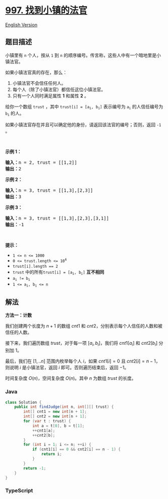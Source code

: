 # [997. 找到小镇的法官](https://leetcode.cn/problems/find-the-town-judge)

[English Version](/solution/0900-0999/0997.Find%20the%20Town%20Judge/README_EN.md)

## 题目描述

<!-- 这里写题目描述 -->

<p>小镇里有 <code>n</code> 个人，按从 <code>1</code> 到 <code>n</code> 的顺序编号。传言称，这些人中有一个暗地里是小镇法官。</p>

<p>如果小镇法官真的存在，那么：</p>

<ol>
	<li>小镇法官不会信任任何人。</li>
	<li>每个人（除了小镇法官）都信任这位小镇法官。</li>
	<li>只有一个人同时满足属性 <strong>1</strong> 和属性 <strong>2</strong> 。</li>
</ol>

<p>给你一个数组 <code>trust</code> ，其中 <code>trust[i] = [a<sub>i</sub>, b<sub>i</sub>]</code> 表示编号为 <code>a<sub>i</sub></code> 的人信任编号为 <code>b<sub>i</sub></code> 的人。</p>

<p>如果小镇法官存在并且可以确定他的身份，请返回该法官的编号；否则，返回 <code>-1</code> 。</p>

<p>&nbsp;</p>

<p><strong>示例 1：</strong></p>

<pre>
<strong>输入：</strong>n = 2, trust = [[1,2]]
<strong>输出：</strong>2
</pre>

<p><strong>示例 2：</strong></p>

<pre>
<strong>输入：</strong>n = 3, trust = [[1,3],[2,3]]
<strong>输出：</strong>3
</pre>

<p><strong>示例 3：</strong></p>

<pre>
<strong>输入：</strong>n = 3, trust = [[1,3],[2,3],[3,1]]
<strong>输出：</strong>-1
</pre>

&nbsp;

<p><strong>提示：</strong></p>

<ul>
	<li><code>1 &lt;= n &lt;= 1000</code></li>
	<li><code>0 &lt;= trust.length &lt;= 10<sup>4</sup></code></li>
	<li><code>trust[i].length == 2</code></li>
	<li><code>trust</code> 中的所有<code>trust[i] = [a<sub>i</sub>, b<sub>i</sub>]</code> <strong>互不相同</strong></li>
	<li><code>a<sub>i</sub> != b<sub>i</sub></code></li>
	<li><code>1 &lt;= a<sub>i</sub>, b<sub>i</sub> &lt;= n</code></li>
</ul>

## 解法

**方法一：计数**

我们创建两个长度为 $n + 1$ 的数组 $cnt1$ 和 $cnt2$，分别表示每个人信任的人数和被信任的人数。

接下来，我们遍历数组 $trust$，对于每一项 $[a_i, b_i]$，我们将 $cnt1[a_i]$ 和 $cnt2[b_i]$ 分别加 $1$。

最后，我们在 $[1,..n]$ 范围内枚举每个人 $i$，如果 $cnt1[i] = 0$ 且 $cnt2[i] = n - 1$，则说明 $i$ 是小镇法官，返回 $i$ 即可。否则遍历结束后，返回 $-1$。

时间复杂度 $O(n)$，空间复杂度 $O(n)$。其中 $n$ 为数组 $trust$ 的长度。

### **Java**

```java
class Solution {
    public int findJudge(int n, int[][] trust) {
        int[] cnt1 = new int[n + 1];
        int[] cnt2 = new int[n + 1];
        for (var t : trust) {
            int a = t[0], b = t[1];
            ++cnt1[a];
            ++cnt2[b];
        }
        for (int i = 1; i <= n; ++i) {
            if (cnt1[i] == 0 && cnt2[i] == n - 1) {
                return i;
            }
        }
        return -1;
    }
}
```

### **TypeScript**
